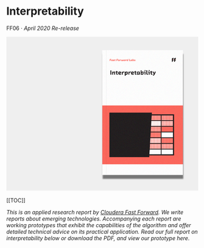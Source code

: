 # Interpretability

FF06 · _April 2020 Re-release_ 

![Interpretability report cover](figures/ff06-cover.png)

[[TOC]]

_This is an applied research report by [Cloudera Fast Forward](https://www.cloudera.com/products/fast-forward-labs-research.html). We write reports about emerging technologies.  Accompanying each report are working prototypes that exhibit the capabilities of the algorithm and offer detailed technical advice on its practical application. Read our full report on interpretability below or download the PDF, and view our prototype here._
